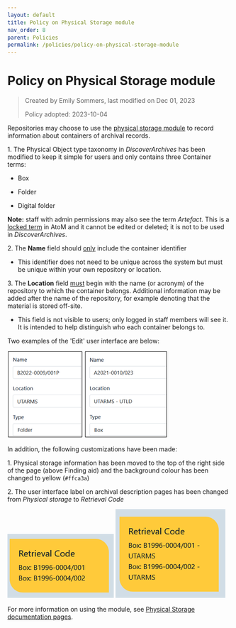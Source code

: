 ```yaml
---
layout: default
title: Policy on Physical Storage module  
nav_order: 8
parent: Policies
permalink: /policies/policy-on-physical-storage-module
---
```


# Policy on Physical Storage module  

> Created by Emily Sommers, last modified on Dec 01, 2023
>
> Policy adopted: 2023-10-04

Repositories may choose to use the [physical storage module](https://www.accesstomemory.org/en/docs/latest/user-manual/add-edit-content/physical-storage/#physical-storage) to record information about containers of archival records.

1\. The Physical Object type taxonomy in _DiscoverArchives_ has been modified to keep it simple for users and only contains three Container terms:
    
* Box
    
* Folder
    
* Digital folder  
    

**Note:** staff with admin permissions may also see the term _Artefact._ This is a [locked term](https://www.accesstomemory.org/en/docs/latest/user-manual/add-edit-content/physical-storage/#edit-storage-types) in AtoM and it cannot be edited or deleted; it is not to be used in _DiscoverArchives_.

2\. The **Name** field should <u>only</u> include the container identifier

* This identifier does not need to be unique across the system but must be unique within your own repository or location.

3\. The **Location** field <u>must</u> begin with the name (or acronym) of the repository to which the container belongs. Additional information may be added after the name of the repository, for example denoting that the material is stored off-site.

* This field is not visible to users; only logged in staff members will see it. It is intended to help distinguish who each container belongs to.

Two examples of the 'Edit' user interface are below:

![Example of the 'Edit' physical storage user interface](/img/205161896.png) ![Example of the 'Edit' physical storage user interface](/img/205161897.png)

In addition, the following customizations have been made:

1\. Physical storage information has been moved to the top of the right side of the page (above Finding aid) and the background colour has been changed to yellow (``#ffca3a``)

2\. The user interface label on archival description pages has been changed from _Physical_ _storage_ to _Retrieval Code_

![Display for public / non logged-in users](/img/205161898.png) ![Display for logged-in users / staff ](/img/205161899.png)

For more information on using the module, see [Physical Storage documentation pages](/discover-archives/documentation/physical-storage).
